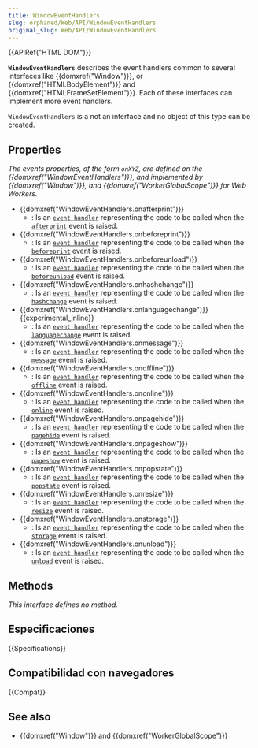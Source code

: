 ```yaml
---
title: WindowEventHandlers
slug: orphaned/Web/API/WindowEventHandlers
original_slug: Web/API/WindowEventHandlers
---
```


{{APIRef("HTML DOM")}}

**`WindowEventHandlers`** describes the event handlers common to several interfaces like {{domxref("Window")}}, or {{domxref("HTMLBodyElement")}} and {{domxref("HTMLFrameSetElement")}}. Each of these interfaces can implement more event handlers.

`WindowEventHandlers` is a not an interface and no object of this type can be created.

## Properties

_The events properties, of the form `onXYZ`, are defined on the {{domxref("WindowEventHandlers")}}, and implemented by {{domxref("Window")}}, and {{domxref("WorkerGlobalScope")}} for Web Workers._

- {{domxref("WindowEventHandlers.onafterprint")}}
  - : Is an [`event handler`](/es/docs/Web/Reference/Events/Event_handlers) representing the code to be called when the [`afterprint`](/es/docs/Web/Reference/Events/afterprint) event is raised.
- {{domxref("WindowEventHandlers.onbeforeprint")}}
  - : Is an [`event handler`](/es/docs/Web/Reference/Events/Event_handlers) representing the code to be called when the [`beforeprint`](/es/docs/Web/Reference/Events/beforeprint) event is raised.
- {{domxref("WindowEventHandlers.onbeforeunload")}}
  - : Is an [`event handler`](/es/docs/Web/Reference/Events/Event_handlers) representing the code to be called when the [`beforeunload`](/es/docs/Web/Reference/Events/beforeunload) event is raised.
- {{domxref("WindowEventHandlers.onhashchange")}}
  - : Is an [`event handler`](/es/docs/Web/Reference/Events/Event_handlers) representing the code to be called when the [`hashchange`](/es/docs/Web/Reference/Events/hashchange) event is raised.
- {{domxref("WindowEventHandlers.onlanguagechange")}} {{experimental_inline}}
  - : Is an [`event handler`](/es/docs/Web/Reference/Events/Event_handlers) representing the code to be called when the [`languagechange`](/es/docs/Web/Reference/Events/languagechange) event is raised.
- {{domxref("WindowEventHandlers.onmessage")}}
  - : Is an [`event handler`](/es/docs/Web/Reference/Events/Event_handlers) representing the code to be called when the [`message`](/es/docs/Web/Reference/Events/message) event is raised.
- {{domxref("WindowEventHandlers.onoffline")}}
  - : Is an [`event handler`](/es/docs/Web/Reference/Events/Event_handlers) representing the code to be called when the [`offline`](/es/docs/Web/Reference/Events/offline) event is raised.
- {{domxref("WindowEventHandlers.ononline")}}
  - : Is an [`event handler`](/es/docs/Web/Reference/Events/Event_handlers) representing the code to be called when the [`online`](/es/docs/Web/Reference/Events/online) event is raised.
- {{domxref("WindowEventHandlers.onpagehide")}}
  - : Is an [`event handler`](/es/docs/Web/Reference/Events/Event_handlers) representing the code to be called when the [`pagehide`](/es/docs/Web/Reference/Events/pagehide) event is raised.
- {{domxref("WindowEventHandlers.onpageshow")}}
  - : Is an [`event handler`](/es/docs/Web/Reference/Events/Event_handlers) representing the code to be called when the [`pageshow`](/es/docs/Web/Reference/Events/pageshow) event is raised.
- {{domxref("WindowEventHandlers.onpopstate")}}
  - : Is an [`event handler`](/es/docs/Web/Reference/Events/Event_handlers) representing the code to be called when the [`popstate`](/es/docs/Web/Reference/Events/popstate) event is raised.
- {{domxref("WindowEventHandlers.onresize")}}
  - : Is an [`event handler`](/es/docs/Web/Reference/Events/Event_handlers) representing the code to be called when the [`resize`](/es/docs/Web/Reference/Events/resize) event is raised.
- {{domxref("WindowEventHandlers.onstorage")}}
  - : Is an [`event handler`](/es/docs/Web/Reference/Events/Event_handlers) representing the code to be called when the [`storage`](/es/docs/Web/Reference/Events/storage) event is raised.
- {{domxref("WindowEventHandlers.onunload")}}
  - : Is an [`event handler`](/es/docs/Web/Reference/Events/Event_handlers) representing the code to be called when the [`unload`](/es/docs/Web/Reference/Events/unload) event is raised.

## Methods

_This interface defines no method._

## Especificaciones

{{Specifications}}

## Compatibilidad con navegadores

{{Compat}}

## See also

- {{domxref("Window")}} and {{domxref("WorkerGlobalScope")}}

